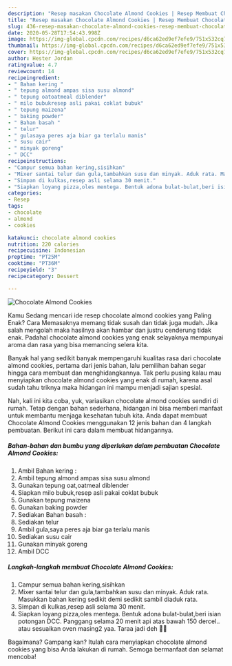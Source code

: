 ```yaml
---
description: "Resep masakan Chocolate Almond Cookies | Resep Membuat Chocolate Almond Cookies Yang Enak dan Simpel"
title: "Resep masakan Chocolate Almond Cookies | Resep Membuat Chocolate Almond Cookies Yang Enak dan Simpel"
slug: 436-resep-masakan-chocolate-almond-cookies-resep-membuat-chocolate-almond-cookies-yang-enak-dan-simpel
date: 2020-05-28T17:54:43.998Z
image: https://img-global.cpcdn.com/recipes/d6ca62ed9ef7efe9/751x532cq70/chocolate-almond-cookies-foto-resep-utama.jpg
thumbnail: https://img-global.cpcdn.com/recipes/d6ca62ed9ef7efe9/751x532cq70/chocolate-almond-cookies-foto-resep-utama.jpg
cover: https://img-global.cpcdn.com/recipes/d6ca62ed9ef7efe9/751x532cq70/chocolate-almond-cookies-foto-resep-utama.jpg
author: Hester Jordan
ratingvalue: 4.7
reviewcount: 14
recipeingredient:
- " Bahan kering "
- " tepung almond ampas sisa susu almond"
- " tepung oatoatmeal diblender"
- " milo bubukresep asli pakai coklat bubuk"
- " tepung maizena"
- " baking powder"
- " Bahan basah "
- " telur"
- " gulasaya peres aja biar ga terlalu manis"
- " susu cair"
- " minyak goreng"
- " DCC"
recipeinstructions:
- "Campur semua bahan kering,sisihkan"
- "Mixer santai telur dan gula,tambahkan susu dan minyak. Aduk rata. Masukkan bahan kering sedikit demi sedikit sambil diaduk rata."
- "Simpan di kulkas,resep asli selama 30 menit."
- "Siapkan loyang pizza,oles mentega. Bentuk adona bulat-bulat,beri isian potongan DCC. Panggang selama 20 menit api atas bawah 150 dercel.. atau sesuaikan oven masing2 yaa. Taraa jadi deh 🥰🥰"
categories:
- Resep
tags:
- chocolate
- almond
- cookies

katakunci: chocolate almond cookies 
nutrition: 220 calories
recipecuisine: Indonesian
preptime: "PT25M"
cooktime: "PT36M"
recipeyield: "3"
recipecategory: Dessert

---
```



![Chocolate Almond Cookies](https://img-global.cpcdn.com/recipes/d6ca62ed9ef7efe9/751x532cq70/chocolate-almond-cookies-foto-resep-utama.jpg)

Kamu Sedang mencari ide resep chocolate almond cookies yang Paling Enak? Cara Memasaknya memang tidak susah dan tidak juga mudah. Jika salah mengolah maka hasilnya akan hambar dan justru cenderung tidak enak. Padahal chocolate almond cookies yang enak selayaknya mempunyai aroma dan rasa yang bisa memancing selera kita.



Banyak hal yang sedikit banyak mempengaruhi kualitas rasa dari chocolate almond cookies, pertama dari jenis bahan, lalu pemilihan bahan segar hingga cara membuat dan menghidangkannya. Tak perlu pusing kalau mau menyiapkan chocolate almond cookies yang enak di rumah, karena asal sudah tahu triknya maka hidangan ini mampu menjadi sajian spesial.


Nah, kali ini kita coba, yuk, variasikan chocolate almond cookies sendiri di rumah. Tetap dengan bahan sederhana, hidangan ini bisa memberi manfaat untuk membantu menjaga kesehatan tubuh kita. Anda dapat membuat Chocolate Almond Cookies menggunakan 12 jenis bahan dan 4 langkah pembuatan. Berikut ini cara dalam membuat hidangannya.

<!--inarticleads1-->

##### Bahan-bahan dan bumbu yang diperlukan dalam pembuatan Chocolate Almond Cookies:

1. Ambil  Bahan kering :
1. Ambil  tepung almond ampas sisa susu almond
1. Gunakan  tepung oat,oatmeal diblender
1. Siapkan  milo bubuk,resep asli pakai coklat bubuk
1. Gunakan  tepung maizena
1. Gunakan  baking powder
1. Sediakan  Bahan basah :
1. Sediakan  telur
1. Ambil  gula,saya peres aja biar ga terlalu manis
1. Sediakan  susu cair
1. Gunakan  minyak goreng
1. Ambil  DCC




<!--inarticleads2-->

##### Langkah-langkah membuat Chocolate Almond Cookies:

1. Campur semua bahan kering,sisihkan
1. Mixer santai telur dan gula,tambahkan susu dan minyak. Aduk rata. Masukkan bahan kering sedikit demi sedikit sambil diaduk rata.
1. Simpan di kulkas,resep asli selama 30 menit.
1. Siapkan loyang pizza,oles mentega. Bentuk adona bulat-bulat,beri isian potongan DCC. Panggang selama 20 menit api atas bawah 150 dercel.. atau sesuaikan oven masing2 yaa. Taraa jadi deh 🥰🥰




Bagaimana? Gampang kan? Itulah cara menyiapkan chocolate almond cookies yang bisa Anda lakukan di rumah. Semoga bermanfaat dan selamat mencoba!
